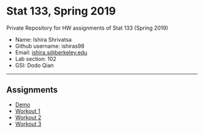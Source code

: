 # Stat 133, Spring 2019

Private Repository for HW assignments of Stat 133 (Spring 2019)

- Name: Ishira Shrivatsa
- Github username: ishiras98
- Email: ishira.s@berkeley.edu
- Lab section: 102
- GSI: Dodo Qian

-----

## Assignments

- [Demo](demo)
- [Workout 1](workout01)
- [Workout 2](workout02)
- [Workout 3](binomial)


